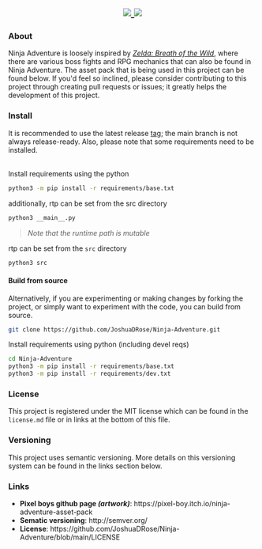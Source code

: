 <div align="center">
    <h1>
    <a href="https://github.com/JoshuaDRose/Ninja-Adventure/releases">
        <img src='https://img.shields.io/github/v/release/JoshuaDRose/ninja-adventure?include_prereleases&sort=semver&style=for-the-badge'>
    </a>
    <a href="https://codecov.io/gh/JoshuaDRose/Ninja-Adventure" > 
        <img src="https://img.shields.io/codecov/c/github/JoshuaDRose/Ninja-Adventure?style=for-the-badge&token=EN4JAW4IIH"/> 
     </a>
    </h1>
</div>


<h3>About</h3>
<p align="left">
Ninja Adventure is loosely inspired by <a href="https://www.zelda.com/breath-of-the-wild/"><i>Zelda: Breath of the Wild</i></a>, where there are various boss fights and
RPG mechanics that can also be found in Ninja Adventure. The asset pack that is being used
in this project can be found below. If you'd feel so inclined, please consider contributing to 
this project through creating pull requests or issues; it greatly helps the development of this project.
</p>

<h3>Install</h3>
It is recommended to use the latest release <a href=https://github.com/JoshuaDRose/Ninja-Adventure/tags>tag</a>;
 the main branch is not always release-ready.
Also, please note that some requirements need to be installed.<br>
<br>

Install requirements using the python
```sh
python3 -m pip install -r requirements/base.txt
```

additionally, rtp can be set from the src directory
```sh
python3 __main__.py
```

<blockquote><i>Note that the runtime path is mutable</i></blockquote>
rtp can be set from the <code>src</code> directory<br>

```sh
python3 src
```

<h4>Build from source</h4>
Alternatively, if you are experimenting or making changes by forking the project, or simply want 
to experiment with the code, you can build from source.<br>

```sh
git clone https://github.com/JoshuaDRose/Ninja-Adventure.git
```

Install requirements using python (including devel reqs)
```sh
cd Ninja-Adventure
python3 -m pip install -r requirements/base.txt
python3 -m pip install -r requirements/dev.txt
```


<h3>License</h3>
<p align="left">
This project is registered under the MIT license which can be found in the <code>license.md</code> file or in links at the bottom of this file.
</p>

<p align="left">
<h3>Versioning</h3>
This project uses semantic versioning. More details on this versioning system can be found in the links section below.
</p>

<p align="left">
<h3>Links</h3>
<ul>
<li><b>Pixel boys github page <i>(artwork)</i></b>: https://pixel-boy.itch.io/ninja-adventure-asset-pack </li>
<li><b>Sematic versioning</b>: http://semver.org/</li>
<li><b>License</b>: https://github.com/JoshuaDRose/Ninja-Adventure/blob/main/LICENSE</li>
